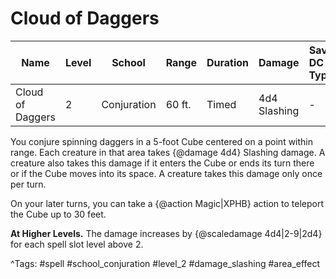 # Cloud of Daggers

| Name | Level | School | Range | Duration | Damage | Save DC & Type |
|------|-------|--------|-------|----------|--------|----------------|
| Cloud of Daggers | 2 | Conjuration | 60 ft. | Timed | 4d4 Slashing | - |

You conjure spinning daggers in a 5-foot Cube centered on a point within range. Each creature in that area takes {@damage 4d4} Slashing damage. A creature also takes this damage if it enters the Cube or ends its turn there or if the Cube moves into its space. A creature takes this damage only once per turn.

On your later turns, you can take a {@action Magic|XPHB} action to teleport the Cube up to 30 feet.

**At Higher Levels.** The damage increases by {@scaledamage 4d4|2-9|2d4} for each spell slot level above 2.

^Tags: #spell #school_conjuration #level_2 #damage_slashing #area_effect